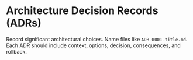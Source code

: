 # Architecture Decision Records (ADRs)

Record significant architectural choices. Name files like `ADR-0001-title.md`.
Each ADR should include context, options, decision, consequences, and rollback.
